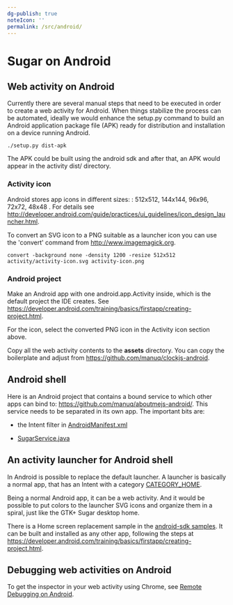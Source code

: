 ```yaml
---
dg-publish: true
noteIcon: ''
permalink: /src/android/
---
```


Sugar on Android
================

Web activity on Android
-----------------------

Currently there are several manual steps that need to be executed in
order to create a web activity for Android. When things stabilize the
process can be automated, ideally we would enhance the setup.py
command to build an Android application package file (APK) ready for
distribution and installation on a device running Android.

    ./setup.py dist-apk

The APK could be built using the android sdk and after that, an APK
would appear in the activity dist/ directory.

### Activity icon

Android stores app icons in different sizes: : 512x512, 144x144,
96x96, 72x72, 48x48 . For details see
<http://developer.android.com/guide/practices/ui_guidelines/icon_design_launcher.html>.

To convert an SVG icon to a PNG suitable as a launcher icon you can
use the 'convert' command from <http://www.imagemagick.org>.

    convert -background none -density 1200 -resize 512x512 activity/activity-icon.svg activity-icon.png

### Android project

Make an Android app with one android.app.Activity inside, which is the
default project the IDE creates. See
<https://developer.android.com/training/basics/firstapp/creating-project.html>.

For the icon, select the converted PNG icon in the Activity icon
section above.

Copy all the web activity contents to the **assets** directory.  You
can copy the boilerplate and adjust from
<https://github.com/manuq/clockjs-android>.

Android shell
-------------

Here is an Android project that contains a bound service to which
other apps can bind to: <https://github.com/manuq/aboutmejs-android/>.
This service needs to be separated in its own app.  The important bits
are:

* the Intent filter in
  [AndroidManifest.xml](https://github.com/manuq/aboutmejs-android/blob/master/AndroidManifest.xml)

* [SugarService.java](https://github.com/manuq/aboutmejs-android/blob/master/src/org/sugarlabs/aboutme/SugarService.java)

An activity launcher for Android shell
--------------------------------------

In Android is possible to replace the default launcher. A launcher is
basically a normal app, that has an Intent with a category
[CATEGORY_HOME](http://developer.android.com/reference/android/content/Intent.html#CATEGORY_HOME).

Being a normal Android app, it can be a web activity.  And it would be
possible to put colors to the launcher SVG icons and organize them in
a spiral, just like the GTK+ Sugar desktop home.

There is a Home screen replacement sample in the
[android-sdk samples](http://developer.android.com/tools/samples/index.html). It
can be built and installed as any other app, following the steps at
<https://developer.android.com/training/basics/firstapp/creating-project.html>.

Debugging web activities on Android
-----------------------------------

To get the inspector in your web activity using Chrome, see [Remote
Debugging on
Android](https://developers.google.com/chrome-developer-tools/docs/remote-debugging).